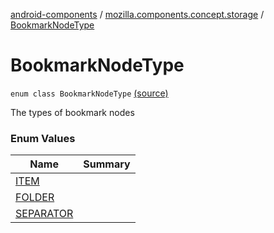 [android-components](../../index.md) / [mozilla.components.concept.storage](../index.md) / [BookmarkNodeType](./index.md)

# BookmarkNodeType

`enum class BookmarkNodeType` [(source)](https://github.com/mozilla-mobile/android-components/blob/master/components/concept/storage/src/main/java/mozilla/components/concept/storage/BookmarksStorage.kt#L116)

The types of bookmark nodes

### Enum Values

| Name | Summary |
|---|---|
| [ITEM](-i-t-e-m.md) |  |
| [FOLDER](-f-o-l-d-e-r.md) |  |
| [SEPARATOR](-s-e-p-a-r-a-t-o-r.md) |  |
